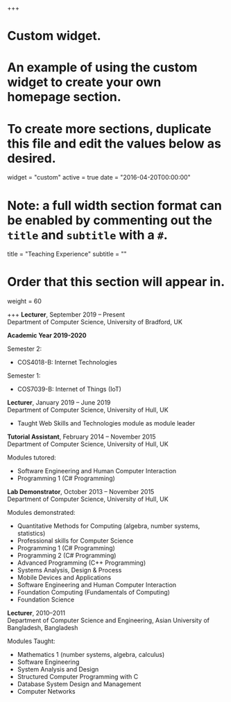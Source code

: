 +++
# Custom widget.
# An example of using the custom widget to create your own homepage section.
# To create more sections, duplicate this file and edit the values below as desired.
widget = "custom"
active = true
date = "2016-04-20T00:00:00"

# Note: a full width section format can be enabled by commenting out the `title` and `subtitle` with a `#`.
title = "Teaching Experience"
subtitle = ""

# Order that this section will appear in.
weight = 60

+++
**Lecturer**, September 2019 – Present   
Department of Computer Science, University of Bradford, UK

**Academic Year 2019-2020**

Semester 2:

- COS4018-B: Internet Technologies

Semester 1:

- COS7039-B: Internet of Things (IoT)


**Lecturer**, January 2019 – June 2019  
Department of Computer Science, University of Hull, UK

- Taught Web Skills and Technologies module as module leader

**Tutorial Assistant**, February 2014 – November 2015  
Department of Computer Science, University of Hull, UK

Modules tutored:

- Software Engineering and Human Computer Interaction
- Programming 1 (C# Programming)

**Lab Demonstrator**, October 2013 – November 2015  
Department of Computer Science, University of Hull, UK

Modules demonstrated:

- Quantitative Methods for Computing (algebra, number systems, statistics)
- Professional skills for Computer Science
- Programming 1 (C# Programming)
- Programming 2 (C# Programming)
- Advanced Programming (C++ Programming)
- Systems Analysis, Design & Process
- Mobile Devices and Applications
- Software Engineering and Human Computer Interaction
- Foundation Computing (Fundamentals of Computing)
- Foundation Science

**Lecturer**, 2010–2011  
Department of Computer Science and Engineering, Asian University of Bangladesh, Bangladesh

Modules Taught:

- Mathematics 1 (number systems, algebra, calculus)
- Software Engineering
- System Analysis and Design
- Structured Computer Programming with C
- Database System Design and Management
- Computer Networks
